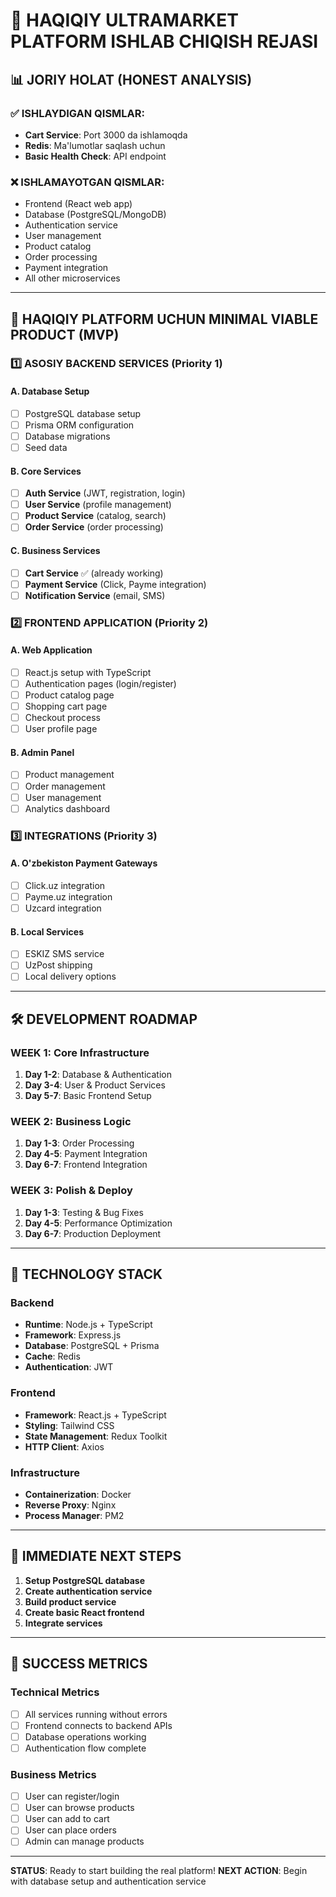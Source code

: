 # 🚀 HAQIQIY ULTRAMARKET PLATFORM ISHLAB CHIQISH REJASI

## 📊 JORIY HOLAT (HONEST ANALYSIS)

### ✅ ISHLAYDIGAN QISMLAR:
- **Cart Service**: Port 3000 da ishlamoqda
- **Redis**: Ma'lumotlar saqlash uchun
- **Basic Health Check**: API endpoint

### ❌ ISHLAMAYOTGAN QISMLAR:
- Frontend (React web app)
- Database (PostgreSQL/MongoDB)
- Authentication service
- User management
- Product catalog
- Order processing
- Payment integration
- All other microservices

---

## 🎯 HAQIQIY PLATFORM UCHUN MINIMAL VIABLE PRODUCT (MVP)

### 1️⃣ ASOSIY BACKEND SERVICES (Priority 1)

#### A. Database Setup
- [ ] PostgreSQL database setup
- [ ] Prisma ORM configuration
- [ ] Database migrations
- [ ] Seed data

#### B. Core Services
- [ ] **Auth Service** (JWT, registration, login)
- [ ] **User Service** (profile management)
- [ ] **Product Service** (catalog, search)
- [ ] **Order Service** (order processing)

#### C. Business Services  
- [ ] **Cart Service** ✅ (already working)
- [ ] **Payment Service** (Click, Payme integration)
- [ ] **Notification Service** (email, SMS)

### 2️⃣ FRONTEND APPLICATION (Priority 2)

#### A. Web Application
- [ ] React.js setup with TypeScript
- [ ] Authentication pages (login/register)
- [ ] Product catalog page
- [ ] Shopping cart page
- [ ] Checkout process
- [ ] User profile page

#### B. Admin Panel
- [ ] Product management
- [ ] Order management
- [ ] User management
- [ ] Analytics dashboard

### 3️⃣ INTEGRATIONS (Priority 3)

#### A. O'zbekiston Payment Gateways
- [ ] Click.uz integration
- [ ] Payme.uz integration
- [ ] Uzcard integration

#### B. Local Services
- [ ] ESKIZ SMS service
- [ ] UzPost shipping
- [ ] Local delivery options

---

## 🛠 DEVELOPMENT ROADMAP

### WEEK 1: Core Infrastructure
1. **Day 1-2**: Database & Authentication
2. **Day 3-4**: User & Product Services  
3. **Day 5-7**: Basic Frontend Setup

### WEEK 2: Business Logic
1. **Day 1-3**: Order Processing
2. **Day 4-5**: Payment Integration
3. **Day 6-7**: Frontend Integration

### WEEK 3: Polish & Deploy
1. **Day 1-3**: Testing & Bug Fixes
2. **Day 4-5**: Performance Optimization
3. **Day 6-7**: Production Deployment

---

## 🔧 TECHNOLOGY STACK

### Backend
- **Runtime**: Node.js + TypeScript
- **Framework**: Express.js
- **Database**: PostgreSQL + Prisma
- **Cache**: Redis
- **Authentication**: JWT

### Frontend
- **Framework**: React.js + TypeScript
- **Styling**: Tailwind CSS
- **State Management**: Redux Toolkit
- **HTTP Client**: Axios

### Infrastructure
- **Containerization**: Docker
- **Reverse Proxy**: Nginx
- **Process Manager**: PM2

---

## 🚀 IMMEDIATE NEXT STEPS

1. **Setup PostgreSQL database**
2. **Create authentication service**
3. **Build product service**
4. **Create basic React frontend**
5. **Integrate services**

---

## 📝 SUCCESS METRICS

### Technical Metrics
- [ ] All services running without errors
- [ ] Frontend connects to backend APIs
- [ ] Database operations working
- [ ] Authentication flow complete

### Business Metrics
- [ ] User can register/login
- [ ] User can browse products
- [ ] User can add to cart
- [ ] User can place orders
- [ ] Admin can manage products

---

**STATUS**: Ready to start building the real platform!
**NEXT ACTION**: Begin with database setup and authentication service